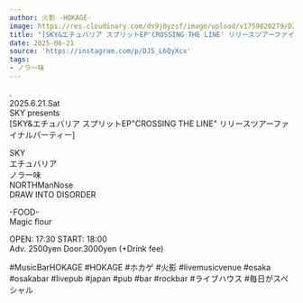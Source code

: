 ```yaml
---
author: 火影 -HOKAGE-
image: https://res.cloudinary.com/ds9j0yzsf/image/upload/v1759820279/DJS_L6QyXcx.jpg
title: "[SKY&エチュバリア スプリットEP'CROSSING THE LINE' リリースツアーファイナルパーティー]"
date: 2025-06-21
source: 'https://instagram.com/p/DJS_L6QyXcx'
tags:
- ノラ一味
---
```

.<br>
2025.6.21.Sat<br>
SKY presents<br>
[SKY&エチュバリア スプリットEP"CROSSING THE LINE" リリースツアーファイナルパーティー]

SKY<br>
エチュバリア<br>
ノラ一味<br>
NORTHManNose<br>
DRAW INTO DISORDER

-FOOD-<br>
Magic flour

OPEN: 17:30 START: 18:00<br>
Adv. 2500yen Door.3000yen (+Drink fee)

#MusicBarHOKAGE #HOKAGE #ホカゲ #火影 #livemusicvenue #osaka #osakabar #livepub #japan #pub #bar #rockbar #ライブハウス #毎日がスペシャル